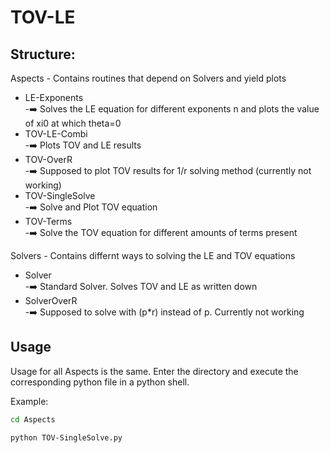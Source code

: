 # TOV-LE

## Structure:

Aspects - Contains routines that depend on Solvers and yield plots

- LE-Exponents		
	-:arrow_right:	Solves the LE equation for different exponents n and plots the value of xi0 at which theta=0
- TOV-LE-Combi		
	-:arrow_right:	Plots TOV and LE results
- TOV-OverR		
	-:arrow_right: 	Supposed to plot TOV results for 1/r solving method (currently not working)
- TOV-SingleSolve	
	-:arrow_right:	Solve and Plot TOV equation
- TOV-Terms		
	-:arrow_right:	Solve the TOV equation for different amounts of terms present

Solvers - Contains differnt ways to solving the LE and TOV equations

- Solver  		
	-:arrow_right:	Standard Solver. Solves TOV and LE as written down
- SolverOverR  		
  -:arrow_right:	Supposed to solve with (p*r) instead of p. Currently not working

## Usage

Usage for all Aspects is the same. Enter the directory and execute the corresponding python file in a python shell.

Example:

```bash
cd Aspects

python TOV-SingleSolve.py
```
